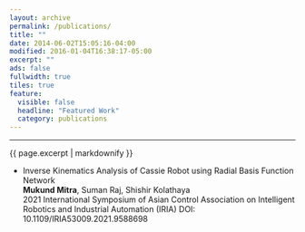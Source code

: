 ```yaml
---
layout: archive
permalink: /publications/
title: ""
date: 2014-06-02T15:05:16-04:00
modified: 2016-01-04T16:38:17-05:00
excerpt: ""
ads: false
fullwidth: true
tiles: true
feature:
  visible: false
  headline: "Featured Work"
  category: publications
---
```

<hr>
{{ page.excerpt | markdownify }}

* Inverse Kinematics Analysis of Cassie Robot using Radial Basis Function Network <br>
<b>Mukund Mitra</b>, Suman Raj, Shishir Kolathaya <br>
2021 International Symposium of Asian Control Association on Intelligent Robotics and Industrial Automation (IRIA)
DOI: 10.1109/IRIA53009.2021.9588698
